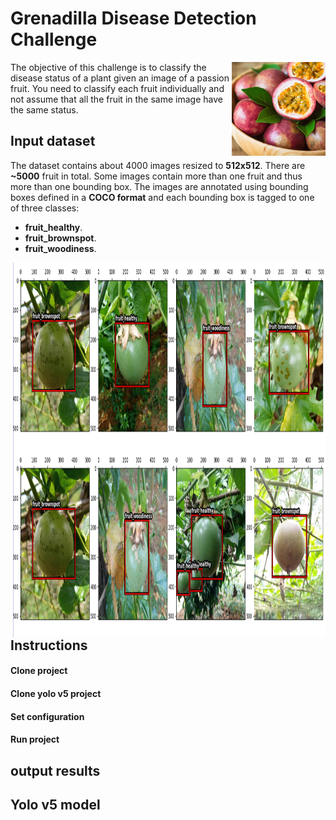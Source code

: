 # Grenadilla Disease Detection Challenge

<img align="right" src="images/Grenadilla.jpg" width="150" height="150">

The objective of this challenge is to classify the disease status of a plant 
given an image of a passion fruit. You need to classify each fruit individually 
and not assume that all the fruit in the same image have the same status. 


## Input dataset
The dataset contains about 4000 images resized to **512x512**. There are **~5000** fruit in total. 
Some images contain more than one fruit and thus more than one bounding box. 
The images are annotated using bounding boxes defined in a **COCO format** and each bounding box is 
tagged to one of three classes: 
* **fruit_healthy**. 
* **fruit_brownspot**. 
* **fruit_woodiness**.


<img align="right" src="images/gwd.png" width="500" height="600">

## Instructions
#### Clone project
#### Clone yolo v5 project
#### Set configuration
#### Run project
## output results

## Yolo v5 model